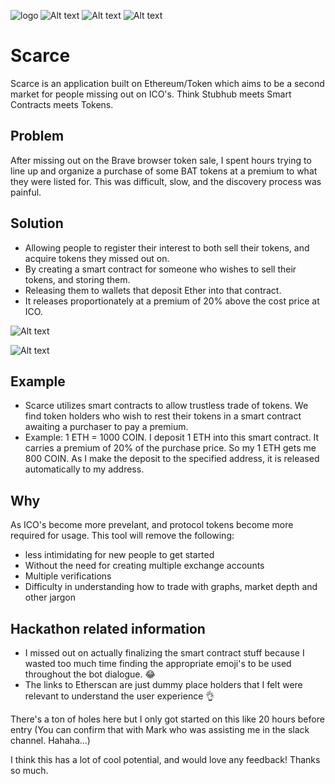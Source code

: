 ![Alt text](http://i.imgur.com/uMphVJr.jpg)
![Alt text](http://i.imgur.com/uMphVJr.jpg)
![Alt text](http://i.imgur.com/uMphVJr.jpg)
<img align="left" src="http://i.imgur.com/uMphVJr.jpg" alt="logo">

# Scarce
Scarce is an application built on Ethereum/Token which aims to be a second market for people missing out on ICO's. Think Stubhub meets Smart Contracts meets Tokens.

## Problem 
After missing out on the Brave browser token sale, I spent hours trying to line up and organize a purchase of some BAT tokens at a premium to what they were listed for. This was difficult, slow, and the discovery process was painful.

## Solution 
- Allowing people to register their interest to both sell their tokens, and acquire tokens they missed out on.
- By creating a smart contract for someone who wishes to sell their tokens, and storing them.
- Releasing them to wallets that deposit Ether into that contract. 
- It releases proportionately at a premium of 20% above the cost price at ICO.

![Alt text](http://i.imgur.com/uchSzLr.png)

![Alt text](http://i.imgur.com/v5gCFzD.png)

## Example
- Scarce utilizes smart contracts to allow trustless trade of tokens. We find token holders who wish to rest their tokens in a smart contract awaiting a purchaser to pay a premium. 
- Example: 1 ETH = 1000 COIN. I deposit 1 ETH into this smart contract. It carries a premium of 20% of the purchase price. So my 1 ETH gets me 800 COIN. As I make the deposit to the specified address, it is released automatically to my address.

## Why
As ICO's become more prevelant, and protocol tokens become more required for usage. This tool will remove the following:
- less intimidating for new people to get started 
- Without the need for creating multiple exchange accounts
- Multiple verifications
- Difficulty in understanding how to trade with graphs, market depth and other jargon

## Hackathon related information
- I missed out on actually finalizing the smart contract stuff because I wasted too much time finding the appropriate emoji's to be used throughout the bot dialogue. 😂
- The links to Etherscan are just dummy place holders that I felt were relevant to understand the user experience 👌

There's a ton of holes here but I only got started on this like 20 hours before entry (You can confirm that with Mark who was assisting me in the slack channel. Hahaha...)

I think this has a lot of cool potential, and would love any feedback! 
Thanks so much.
